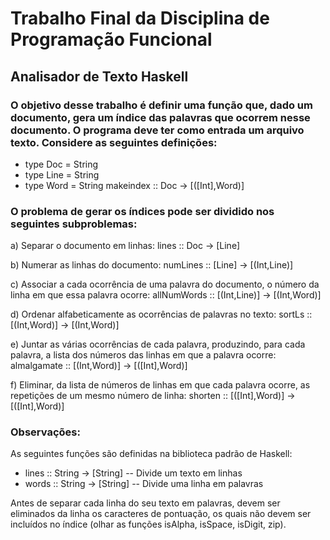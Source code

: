 # Trabalho Final da Disciplina de Programação Funcional

## Analisador de Texto Haskell

### O objetivo desse trabalho é definir uma função que, dado um documento, gera um índice das palavras que ocorrem nesse documento. O programa deve ter como entrada um arquivo texto. Considere as seguintes definições:

- type Doc = String
- type Line = String
- type Word = String
makeindex :: Doc → [([Int],Word)]

### O problema de gerar os índices pode ser dividido nos seguintes subproblemas:
a) Separar o documento em linhas: lines :: Doc → [Line]

b) Numerar as linhas do documento: numLines :: [Line] → [(Int,Line)]

c) Associar a cada ocorrência de uma palavra do documento, o número da linha em que essa 
palavra ocorre: allNumWords :: [(Int,Line)] → [(Int,Word)]

d) Ordenar alfabeticamente as ocorrências de palavras no texto: 
sortLs :: [(Int,Word)] → [(Int,Word)]

e) Juntar as várias ocorrências de cada palavra, produzindo, para cada palavra, a lista dos 
números das linhas em que a palavra ocorre: 
almalgamate :: [(Int,Word)] → [([Int],Word)]

f) Eliminar, da lista de números de linhas em que cada palavra ocorre, as repetições de um 
mesmo número de linha: 
shorten :: [([Int],Word)] → [([Int],Word)]

### Observações:

As seguintes funções são definidas na biblioteca padrão de Haskell:

- lines :: String → [String] -- Divide um texto em linhas
- words :: String → [String] -- Divide uma linha em palavras

Antes de separar cada linha do seu texto em palavras, devem ser eliminados da linha os 
caracteres de pontuação, os quais não devem ser incluídos no índice (olhar as funções 
isAlpha, isSpace, isDigit, zip).
 
